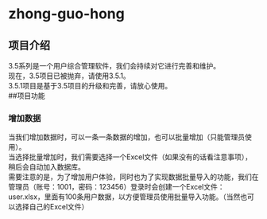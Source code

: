 # zhong-guo-hong
## 项目介绍
3.5系列是一个用户综合管理软件，我们会持续对它进行完善和维护。<br>
现在，3.5项目已被抛弃，请使用3.5.1。<br>
3.5.1项目是基于3.5项目的升级和完善，请放心使用。<br>
##项目功能
### 增加数据

当我们增加数据时，可以一条一条数据的增加，也可以批量增加（只能管理员使用）。<br>
当选择批量增加时，我们需要选择一个Excel文件（如果没有的话看注意事项），稍后会自动加入数据库。<br>
需要注意的是，为了增加用户体验，同时也为了实现数据批量导入的功能，我们在管理员（账号：1001，密码：123456）登录时会创建一个Excel文件：user.xlsx，里面有100条用户数据，以方便管理员使用批量导入功能。（当然也可以选择自己的Excel文件）
